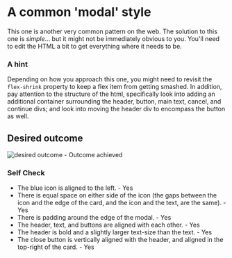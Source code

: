 # A common 'modal' style
This one is another very common pattern on the web. The solution to this one is _simple_... but it might not be immediately obvious to you. You'll need to edit the HTML a bit to get everything where it needs to be.

### A hint
Depending on how you approach this one, you might need to revisit the `flex-shrink` property to keep a flex item from getting smashed. In addition, pay attention to the structure of the html, specifically look into adding an additional container surrounding the header, button, main text, cancel, and continue divs; and look into moving the header div to encompass the button as well.

## Desired outcome

![desired outcome](./desired-outcome.png) - Outcome achieved

### Self Check

- The blue icon is aligned to the left. - Yes
- There is equal space on either side of the icon (the gaps between the icon and the edge of the card, and the icon and the text, are the same). - Yes
- There is padding around the edge of the modal. - Yes
- The header, text, and buttons are aligned with each other. - Yes
- The header is bold and a slightly larger text-size than the text. - Yes
- The close button is vertically aligned with the header, and aligned in the top-right of the card. - Yes
